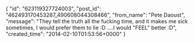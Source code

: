  {
   "id": "623119327724003",
   "post_id": "462493170453287_490608044308466",
   "from_name": "Pete Daoust",
   "message": "They tell the truth all the fucking time, and it makes me sick sometimes, I would prefer them to lie :D ....I would \"FEEL\" better :D",
   "created_time": "2014-02-10T01:53:56+0000"
 }
